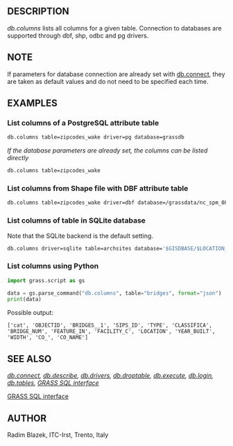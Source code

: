 ## DESCRIPTION

*db.columns* lists all columns for a given table. Connection to databases
are supported through dbf, shp, odbc and pg drivers.

## NOTE

If parameters for database connection are already set with
[db.connect](db.connect.md), they are taken as default values and do not
need to be specified each time.

## EXAMPLES

### List columns of a PostgreSQL attribute table

```sh
db.columns table=zipcodes_wake driver=pg database=grassdb
```

*If the database parameters are already set, the columns can be listed
directly*  

```sh
db.columns table=zipcodes_wake
```

### List columns from Shape file with DBF attribute table

```sh
db.columns table=zipcodes_wake driver=dbf database=/grassdata/nc_spm_08/PERMANENT/dbf/
```

### List columns of table in SQLite database

Note that the SQLite backend is the default setting.

```sh
db.columns driver=sqlite table=archsites database='$GISDBASE/$LOCATION_NAME/$MAPSET/sqlite/sqlite.db'
```

### List columns using Python

```python
import grass.script as gs

data = gs.parse_command("db.columns", table="bridges", format="json")
print(data)
```

Possible output:

```text
['cat', 'OBJECTID', 'BRIDGES__1', 'SIPS_ID', 'TYPE', 'CLASSIFICA', 'BRIDGE_NUM', 'FEATURE_IN', 'FACILITY_C', 'LOCATION', 'YEAR_BUILT', 'WIDTH', 'CO_', 'CO_NAME']
```

## SEE ALSO

*[db.connect](db.connect.md), [db.describe](db.describe.md),
[db.drivers](db.drivers.md), [db.droptable](db.droptable.md),
[db.execute](db.execute.md), [db.login](db.login.md),
[db.tables](db.tables.md), [GRASS SQL interface](sql.md)*

[GRASS SQL interface](sql.md)

## AUTHOR

Radim Blazek, ITC-Irst, Trento, Italy
